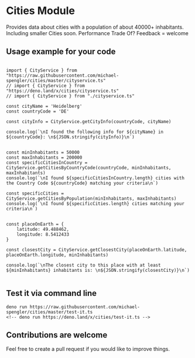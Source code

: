 # Cities Module

Provides data about cities with a population of about 40000+ inhabitants.
Including smaller Cities soon. Performance Trade Of? Feedback = welcome

## Usage example for your code

```

import { CityService } from "https://raw.githubusercontent.com/michael-spengler/cities/master/cityservice.ts"
// import { CityService } from "https://deno.land/x/cities/cityservice.ts"
// import { CityService } from "./cityservice.ts"

const cityName = 'Heidelberg'
const countryCode = 'DE'

const cityInfo = CityService.getCityInfo(countryCode, cityName)

console.log(`\nI found the following info for ${cityName} in ${countryCode}: \n${JSON.stringify(cityInfo)}\n`)


const minInhabitants = 50000
const maxInhabitants = 200000
const specificCitiesInCountry = CityService.getCitiesByCountryCode(countryCode, minInhabitants, maxInhabitants)
console.log(`\nI found ${specificCitiesInCountry.length} cities with the Country Code ${countryCode} matching your criteria\n`)

const specificCities = CityService.getCitiesByPopulation(minInhabitants, maxInhabitants)
console.log(`\nI found ${specificCities.length} cities matching your criteria\n`)


const placeOnEarth = {
    latitude: 49.488462,
    longitude: 8.5412433
}

const closestCity = CityService.getClosestCity(placeOnEarth.latitude, placeOnEarth.longitude, minInhabitants)

console.log(`\nThe closest city to this place with at least ${minInhabitants} inhabitants is: \n${JSON.stringify(closestCity)}\n`)


```

## Test it via command line
```
deno run https://raw.githubusercontent.com/michael-spengler/cities/master/test-it.ts
<!-- deno run https://deno.land/x/cities/test-it.ts -->
```

## Contributions are welcome
Feel free to create a pull request if you would like to improve things.